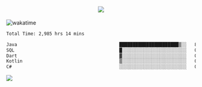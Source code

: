<h1 align="center">
  <img src="https://readme-typing-svg.herokuapp.com/?font=Righteous&size=35&center=true&vCenter=true&width=500&height=70&duration=4000&lines=Hi!+%F0%9F%91%8B+I%27m+Ali%20Osman!;" />
</h1>


![wakatime](https://wakatime.com/share/@aliosmanoktar/3a8ffe71-6da4-4964-913b-2f09afbe53bf.svg?cache=none)
<!--START_SECTION:waka-->

```txt
Total Time: 2,985 hrs 14 mins

Java                                      ██████████████████████▒░░   89.57 %
SQL                                       █░░░░░░░░░░░░░░░░░░░░░░░░   04.26 %
Dart                                      ▓░░░░░░░░░░░░░░░░░░░░░░░░   02.33 %
Kotlin                                    ▒░░░░░░░░░░░░░░░░░░░░░░░░   00.74 %
C#                                        ░░░░░░░░░░░░░░░░░░░░░░░░░   00.65 %
```

<!--END_SECTION:waka-->

<img src="https://profile-counter.glitch.me/aliosmanoktar/count.svg" />

